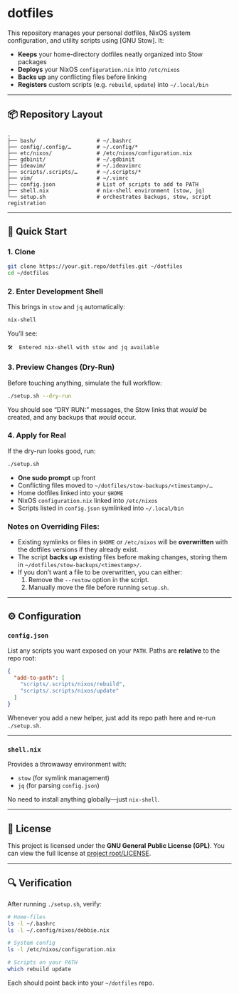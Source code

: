 # dotfiles

This repository manages your personal dotfiles, NixOS system configuration, and utility scripts using [GNU Stow]. It:

- **Keeps** your home-directory dotfiles neatly organized into Stow packages  
- **Deploys** your NixOS `configuration.nix` into `/etc/nixos`  
- **Backs up** any conflicting files before linking  
- **Registers** custom scripts (e.g. `rebuild`, `update`) into `~/.local/bin`

---

## 📦 Repository Layout

```
.
├── bash/                   # ~/.bashrc
├── config/.config/…        # ~/.config/*
├── etc/nixos/              # /etc/nixos/configuration.nix
├── gdbinit/                # ~/.gdbinit
├── ideavim/                # ~/.ideavimrc
├── scripts/.scripts/…      # ~/.scripts/*
├── vim/                    # ~/.vimrc
├── config.json             # List of scripts to add to PATH
├── shell.nix               # nix-shell environment (stow, jq)
└── setup.sh                # orchestrates backups, stow, script registration
```

---

## 🚀 Quick Start

### 1. Clone

```bash
git clone https://your.git.repo/dotfiles.git ~/dotfiles
cd ~/dotfiles
```

### 2. Enter Development Shell

This brings in `stow` and `jq` automatically:

```bash
nix-shell
```

You’ll see:

```
🛠  Entered nix-shell with stow and jq available
```

### 3. Preview Changes (Dry-Run)

Before touching anything, simulate the full workflow:

```bash
./setup.sh --dry-run
```

You should see “DRY RUN:” messages, the Stow links that _would_ be created, and any backups that _would_ occur.

### 4. Apply for Real

If the dry-run looks good, run:

```bash
./setup.sh
```

- **One sudo prompt** up front  
- Conflicting files moved to `~/dotfiles/stow-backups/<timestamp>/…`  
- Home dotfiles linked into your `$HOME`  
- NixOS `configuration.nix` linked into `/etc/nixos`  
- Scripts listed in `config.json` symlinked into `~/.local/bin`

### Notes on Overriding Files:
- Existing symlinks or files in `$HOME` or `/etc/nixos` will be **overwritten** with the dotfiles versions if they already exist.
- The script **backs up** existing files before making changes, storing them in `~/dotfiles/stow-backups/<timestamp>/`.
- If you don’t want a file to be overwritten, you can either:
  1. Remove the `--restow` option in the script.
  2. Manually move the file before running `setup.sh`.

---

## ⚙️ Configuration

### `config.json`

List any scripts you want exposed on your `PATH`. Paths are **relative** to the repo root:

```json
{
  "add-to-path": [
    "scripts/.scripts/nixos/rebuild",
    "scripts/.scripts/nixos/update"
  ]
}
```

Whenever you add a new helper, just add its repo path here and re-run `./setup.sh`.

---

### `shell.nix`

Provides a throwaway environment with:

- `stow`  (for symlink management)  
- `jq`    (for parsing `config.json`)  

No need to install anything globally—just `nix-shell`.

---

## 📝 License

This project is licensed under the **GNU General Public License (GPL)**. You can view the full license at [project root/LICENSE](LICENSE).

---

## 🔍 Verification

After running `./setup.sh`, verify:

```bash
# Home-files
ls -l ~/.bashrc
ls -l ~/.config/nixos/debbie.nix

# System config
ls -l /etc/nixos/configuration.nix

# Scripts on your PATH
which rebuild update
```

Each should point back into your `~/dotfiles` repo.

